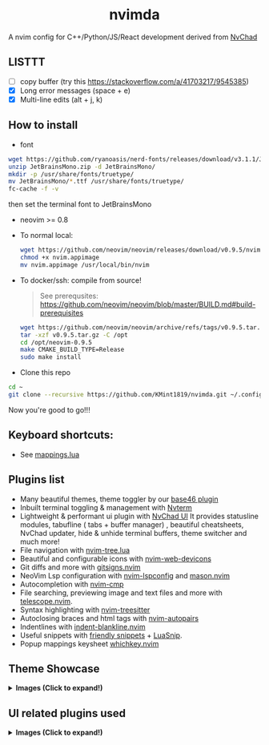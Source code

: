 <h1 align="center">nvimda</h1>
A nvim config for C++/Python/JS/React development derived from <a href="https://github.com/NvChad/NvChad/tree/v2.0">NvChad</a>

## LISTTT
- [ ] copy buffer (try this https://stackoverflow.com/a/41703217/9545385)
- [x] Long error messages (space + e)
- [x] Multi-line edits (alt + j, k)

## How to install
- font
```bash
wget https://github.com/ryanoasis/nerd-fonts/releases/download/v3.1.1/JetBrainsMono.zip
unzip JetBrainsMono.zip -d JetBrainsMono/
mkdir -p /usr/share/fonts/truetype/
mv JetBrainsMono/*.ttf /usr/share/fonts/truetype/
fc-cache -f -v
```
then set the terminal font to JetBrainsMono 

- neovim >= 0.8
- To normal local:
    ```bash
    wget https://github.com/neovim/neovim/releases/download/v0.9.5/nvim.appimage
    chmod +x nvim.appimage
    mv nvim.appimage /usr/local/bin/nvim
    ```
- To docker/ssh: compile from source!
    > See prerequsites: https://github.com/neovim/neovim/blob/master/BUILD.md#build-prerequisites
    ```bash
    wget https://github.com/neovim/neovim/archive/refs/tags/v0.9.5.tar.gz
    tar -xzf v0.9.5.tar.gz -C /opt
    cd /opt/neovim-0.9.5
    make CMAKE_BUILD_TYPE=Release
    sudo make install
    ```

- Clone this repo
```bash
cd ~
git clone --recursive https://github.com/KMint1819/nvimda.git ~/.config/nvim --depth=1
```
Now you're good to go!!!

## Keyboard shortcuts:
- See [mappings.lua](./lua/core/mappings.lua)
 
## Plugins list

- Many beautiful themes, theme toggler by our [base46 plugin](https://github.com/NvChad/base46)
- Inbuilt terminal toggling & management with [Nvterm](https://github.com/NvChad/nvterm)
- Lightweight & performant ui plugin with [NvChad UI](https://github.com/NvChad/ui) It provides statusline modules, tabufline ( tabs + buffer manager) , beautiful cheatsheets, NvChad updater, hide & unhide terminal buffers, theme switcher and much more!
- File navigation with [nvim-tree.lua](https://github.com/kyazdani42/nvim-tree.lua)
- Beautiful and configurable icons with [nvim-web-devicons](https://github.com/kyazdani42/nvim-web-devicons)
- Git diffs and more with [gitsigns.nvim](https://github.com/lewis6991/gitsigns.nvim) 
- NeoVim Lsp configuration with [nvim-lspconfig](https://github.com/neovim/nvim-lspconfig) and [mason.nvim](https://github.com/williamboman/mason.nvim)
- Autocompletion with [nvim-cmp](https://github.com/hrsh7th/nvim-cmp)
- File searching, previewing image and text files and more with [telescope.nvim](https://github.com/nvim-telescope/telescope.nvim).
- Syntax highlighting with [nvim-treesitter](https://github.com/nvim-treesitter/nvim-treesitter)
- Autoclosing braces and html tags with [nvim-autopairs](https://github.com/windwp/nvim-autopairs)
- Indentlines with [indent-blankline.nvim](https://github.com/lukas-reineke/indent-blankline.nvim)
- Useful snippets with [friendly snippets](https://github.com/rafamadriz/friendly-snippets) + [LuaSnip](https://github.com/L3MON4D3/LuaSnip).
- Popup mappings keysheet [whichkey.nvim](https://github.com/folke/which-key.nvim)

## Theme Showcase

<details><summary> <b>Images (Click to expand!)</b></summary>

![4 themes](https://nvchad.com/screenshots/four_Themes.webp)
![radium 1](https://nvchad.com/screenshots/radium1.webp)
![radium 2](https://nvchad.com/screenshots/radium2.webp)
![radium 3](https://nvchad.com/screenshots/radium3.webp)


(Note: these are just 4-5 themes, NvChad has around 56 themes)
</details>

## UI related plugins used

<details><summary> <b>Images (Click to expand!)</b></summary>

<h3> Nvim-tree.lua </h3>

Fast file tree:

<kbd><img src="https://nvchad.com/features/nvimtree.webp"></kbd>

<h3> Telescope-nvim </h3>

A fuzzy file finder, picker, sorter, previewer and much more:

<kbd><img src="https://nvchad.com/features/telescope.webp"></kbd>

<h3> Our own statusline written from scratch  </h3>

[NvChad UI](https://github.com/NvChad/ui)

<kbd><img src="https://nvchad.com/features/statuslines.webp"></kbd>

<h3> Tabufline (our own pertab bufferline) </h3>

<kbd><img src="https://nvchad.com/features/tabufline.webp"></kbd>
- Here's a [video](https://www.youtube.com/watch?v=V_9iJ96U_k8&ab_channel=siduck) that showcases it.

<h3> NvCheatsheet ( our UI Plugin ) </h3>
<kbd> <img src="https://nvchad.com/features/nvcheatsheet.webp"/></kbd>

</details>

